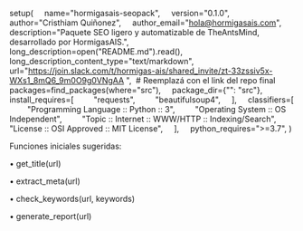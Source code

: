 setup(
    name="hormigasais-seopack",
    version="0.1.0",
    author="Cristhiam Quiñonez",
    author_email="hola@hormigasais.com",
    description="Paquete SEO ligero y automatizable de TheAntsMind, desarrollado por HormigasAIS.",
    long_description=open("README.md").read(),
    long_description_content_type="text/markdown",
    url="https://join.slack.com/t/hormigas-ais/shared_invite/zt-33zssiv5x-WXs1_8mQ6_9m0O9g0VNgAA
",  # Reemplazá con el link del repo final
    packages=find_packages(where="src"),
    package_dir={"": "src"},
    install_requires=[
        "requests",
        "beautifulsoup4",
    ],
    classifiers=[
        "Programming Language :: Python :: 3",
        "Operating System :: OS Independent",
        "Topic :: Internet :: WWW/HTTP :: Indexing/Search",
        "License :: OSI Approved :: MIT License",
    ],
    python_requires=">=3.7",
)






Funciones iniciales sugeridas: 

• get_title(url) 

• extract_meta(url) 

• check_keywords(url, keywords) 

• generate_report(url)

